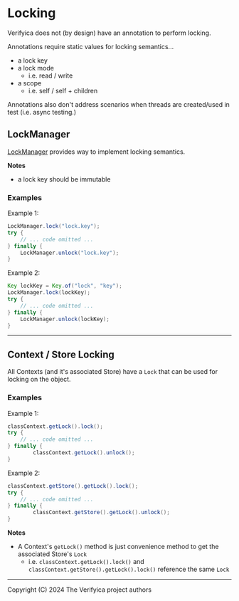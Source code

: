 # Locking

Verifyica does not (by design) have an annotation to perform locking.

Annotations require static values for locking semantics...

- a lock key
- a lock mode
  - i.e. read / write
- a scope
  - i.e. self / self + children

Annotations also don't address scenarios when threads are created/used in test (i.e. async testing.)

## LockManager

[LockManager](api/src/main/java/org/antublue/verifyica/api/LockManager.java) provides way to implement locking semantics.

**Notes**

- a lock key should be immutable

### Examples

Example 1:

```java
LockManager.lock("lock.key");
try {
    // ... code omitted ...
} finally {
    LockManager.unlock("lock.key");
}
```

Example 2:

```java
Key lockKey = Key.of("lock", "key");
LockManager.lock(lockKey);
try {
    // ... code omitted ...
} finally {
    LockManager.unlock(lockKey);
}
```

---

## Context / Store Locking

All Contexts (and it's associated Store) have a `Lock` that can be used for locking on the object.

### Examples

Example 1:

```java
classContext.getLock().lock();
try {
    // ... code omitted ...
} finally {
        classContext.getLock().unlock();
}
```

Example 2:

```java
classContext.getStore().getLock().lock();
try {
    // ... code omitted ...
} finally {
        classContext.getStore().getLock().unlock();
}
```

**Notes**

- A Context's `getLock()` method is just convenience method to get the associated Store's `Lock`
  - i.e. `classContext.getLock().lock()` and `classContext.getStore().getLock().lock()` reference the same `Lock`

---

Copyright (C) 2024 The Verifyica project authors